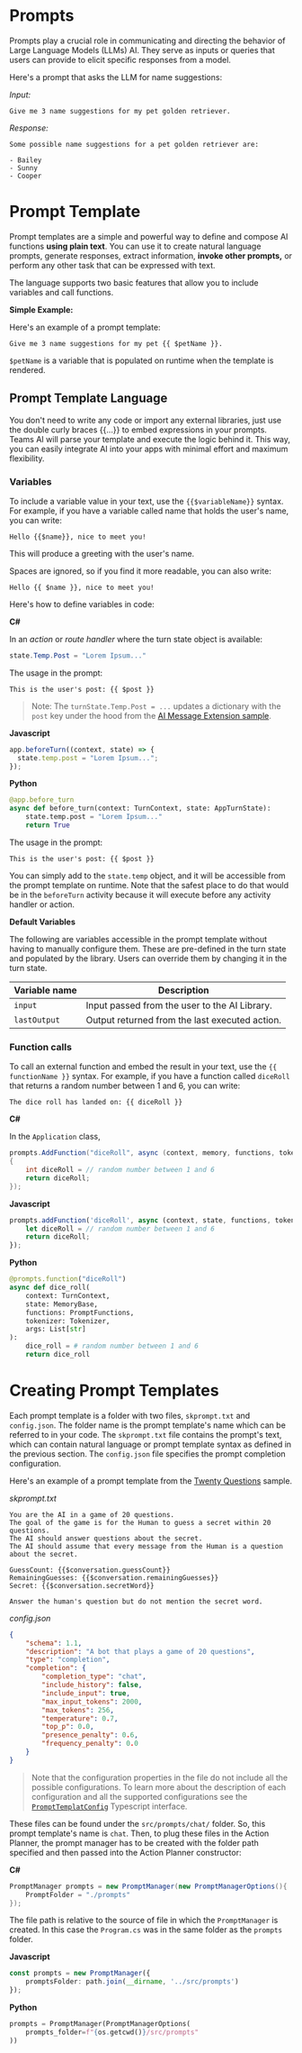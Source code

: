 # Prompts

Prompts play a crucial role in communicating and directing the behavior of Large Language Models (LLMs) AI. 
They serve as inputs or queries that users can provide to elicit specific responses from a model.

Here's a prompt that asks the LLM for name suggestions:

_Input:_

```
Give me 3 name suggestions for my pet golden retriever.
```

_Response:_

```
Some possible name suggestions for a pet golden retriever are:

- Bailey
- Sunny
- Cooper
```

# Prompt Template

Prompt templates are a simple and powerful way to
define and compose AI functions **using plain text**.
You can use it to create natural language prompts, generate responses, extract
information, **invoke other prompts,** or perform any other task that can be
expressed with text.

The language supports two basic features that allow you to include
variables and call functions.

**Simple Example:**

Here's an example of a prompt template:

```
Give me 3 name suggestions for my pet {{ $petName }}.
```

`$petName` is a variable that is populated on runtime when the template is rendered.

## Prompt Template Language

You don't need to write any code or import any external libraries, just use the
double curly braces {{...}} to embed expressions in your prompts.
Teams AI will parse your template and execute the logic behind it.
This way, you can easily integrate AI into your apps with minimal effort and
maximum flexibility.

### Variables

To include a variable value in your text, use the `{{$variableName}}` syntax. For example, if you have a variable called name that holds the user's name, you can write:

`Hello {{$name}}, nice to meet you!`

This will produce a greeting with the user's name.

Spaces are ignored, so if you find it more readable, you can also write:

`Hello {{ $name }}, nice to meet you!`

Here's how to define variables in code:

**C#**

In an *action* or *route handler* where the turn state object is available:
```cs
state.Temp.Post = "Lorem Ipsum..."
```

The usage in the prompt:
```
This is the user's post: {{ $post }}
```

> Note: The `turnState.Temp.Post = ...` updates a dictionary with the `post` key under the hood from the [AI Message Extension sample](https://github.com/microsoft/teams-ai/blob/a20f8715d3fe81e11c330853e3930e22abe298af/dotnet/samples/04.ai.b.messageExtensions.gptME/ActivityHandlers.cs#L156).

**Javascript**

```typescript
app.beforeTurn((context, state) => {
  state.temp.post = "Lorem Ipsum...";
});
```

**Python**

```python
@app.before_turn
async def before_turn(context: TurnContext, state: AppTurnState):
    state.temp.post = "Lorem Ipsum..."
    return True
```

The usage in the prompt:
```
This is the user's post: {{ $post }}
```

You can simply add to the `state.temp` object, and it will be accessible from the prompt template on runtime. Note that the safest place to do that would be in the `beforeTurn` activity because it will execute before any activity handler or action.


**Default Variables**

The following are variables accessible in the prompt template without having to manually configure them. These are pre-defined in the turn state and populated by the library. Users can override them by changing it in the turn state.

| Variable name | Description                                    |
| ------------- | ---------------------------------------------- |
| `input`       | Input passed from the user to the AI Library.  |
| `lastOutput`  | Output returned from the last executed action. |

### Function calls

To call an external function and embed the result in your text, use the `{{ functionName }}` syntax. For example, if you have a function called `diceRoll` that returns a random number between 1 and 6, you can write:

`The dice roll has landed on: {{ diceRoll }}`

**C#**

In the `Application` class,

```cs
prompts.AddFunction("diceRoll", async (context, memory, functions, tokenizer, args) =>
{
    int diceRoll = // random number between 1 and 6
    return diceRoll;
});
```

**Javascript**

```typescript
prompts.addFunction('diceRoll', async (context, state, functions, tokenizer, args) => {
    let diceRoll = // random number between 1 and 6
    return diceRoll;
});
```

**Python**

```python
@prompts.function("diceRoll")
async def dice_roll(
    context: TurnContext,
    state: MemoryBase,
    functions: PromptFunctions,
    tokenizer: Tokenizer,
    args: List[str]
):
    dice_roll = # random number between 1 and 6
    return dice_roll
```

# Creating Prompt Templates

Each prompt template is a folder with two files, `skprompt.txt` and `config.json`. The folder name is the prompt template's name which can be referred to in your code. The `skprompt.txt` file contains the prompt's text, which can contain natural language or prompt template syntax as defined in the previous section. The `config.json` file specifies the prompt completion configuration.

Here's an example of a prompt template from the [Twenty Questions](https://github.com/microsoft/teams-ai/blob/c5ec11842b808e48cd214b3cb52da84e5811da33/js/samples/04.e.twentyQuestions) sample.

*skprompt.txt*
```
You are the AI in a game of 20 questions.
The goal of the game is for the Human to guess a secret within 20 questions.
The AI should answer questions about the secret.
The AI should assume that every message from the Human is a question about the secret.

GuessCount: {{$conversation.guessCount}}
RemainingGuesses: {{$conversation.remainingGuesses}}
Secret: {{$conversation.secretWord}}

Answer the human's question but do not mention the secret word.
```

*config.json*
```json
{
    "schema": 1.1,
    "description": "A bot that plays a game of 20 questions",
    "type": "completion",
    "completion": {
        "completion_type": "chat",
        "include_history": false,
        "include_input": true,
        "max_input_tokens": 2000,
        "max_tokens": 256,
        "temperature": 0.7,
        "top_p": 0.0,
        "presence_penalty": 0.6,
        "frequency_penalty": 0.0
    }
}
```

> Note that the configuration properties in the file do not include all the possible configurations. To learn more about the description of each configuration and all the supported configurations see the [`PromptTemplatConfig`](https://github.com/microsoft/teams-ai/blob/2d43f5ca5b3bf27844f760663641741cae4a3243/js/packages/teams-ai/src/prompts/PromptTemplate.ts#L46C18-L46C39) Typescript interface. 

These files can be found under the `src/prompts/chat/` folder. So, this prompt template's name is `chat`. Then, to plug these files in the Action Planner, the prompt manager has to be created with the folder path specified and then passed into the Action Planner constructor:

**C#**
```cs
PromptManager prompts = new PromptManager(new PromptManagerOptions(){
    PromptFolder = "./prompts"
});
```

The file path is relative to the source of file in which the `PromptManager` is created. In this case the `Program.cs` was in the same folder as the `prompts` folder.

**Javascript**
```ts
const prompts = new PromptManager({
    promptsFolder: path.join(__dirname, '../src/prompts')
});
```

**Python**
```python
prompts = PromptManager(PromptManagerOptions(
    prompts_folder=f"{os.getcwd()}/src/prompts"
))
```